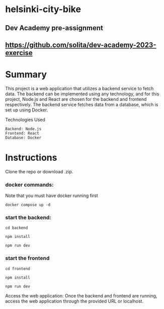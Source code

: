 # helsinki-city-bike
## Dev Academy pre-assignment
## https://github.com/solita/dev-academy-2023-exercise

# Summary

This project is a web application that utilizes a backend service to fetch data. The backend can be implemented using any technology, and for this project, Node.js and React are chosen for the backend and frontend respectively. The backend service fetches data from a database, which is set up using Docker.

Technologies Used

    Backend: Node.js
    Frontend: React
    Database: Docker



# Instructions

Clone the repo or download .zip.

### docker commands:

 Note that you must have docker running first
 
 ```
docker compose up -d
 ```
 
 ### start the backend:
 
 ```
cd backend
 ```
 
 ```
npm install
 ```
 
 ```
npm run dev
 ```

### start the frontend

 ```
cd frontend
 ```
 
 ```
npm install
 ```
 
 ```
npm run dev
 ```
 
 Access the web application: Once the backend and frontend are running, access the web application through the provided URL or localhost.
